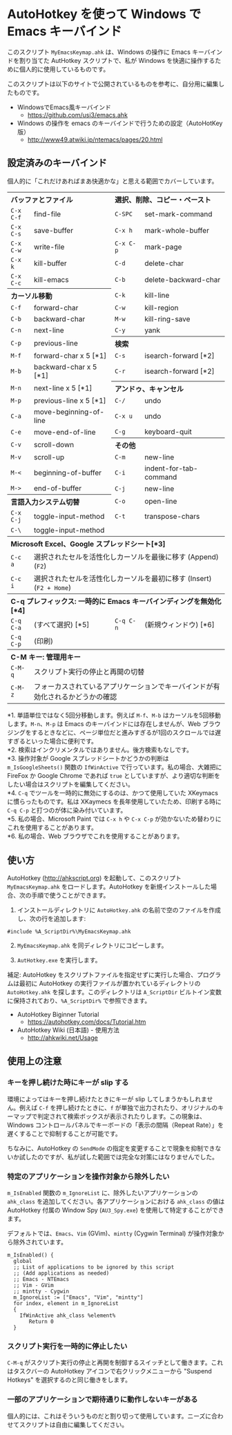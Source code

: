 # AutoHotkey を使って Windows で Emacs キーバインド

このスクリプト `MyEmacsKeymap.ahk` は、Windows の操作に Emacs キーバインドを割り当てた AutHotkey スクリプトで、私が Windows を快適に操作するために個人的に使用しているものです。

このスクリプトは以下のサイトで公開されているものを参考に、自分用に編集したものです。

* WindowsでEmacs風キーバインド
  * https://github.com/usi3/emacs.ahk
* Windows の操作を emacs のキーバインドで行うための設定（AutoHotKey版）
  * http://www49.atwiki.jp/ntemacs/pages/20.html

## 設定済みのキーバインド

個人的に「これだけあればまあ快適かな」と思える範囲でカバーしています。

<table>
<tr>
<th colspan="2" align="left">バッファとファイル</th><th colspan="2" align="left">選択、削除、コピー・ペースト</th>
</tr>
<tr>
<td><code>C-x C-f</code></td><td>find-file</td><td><code>C-SPC</code></td><td>set-mark-command</td>
</tr>
<tr>
<td><code>C-x C-s</code></td><td>save-buffer</td><td><code>C-x h</code></td><td>mark-whole-buffer</td>
</tr>
<tr>
<td><code>C-x C-w</code></td><td>write-file</td><td><code>C-x C-p</code></td><td>mark-page</td>
</tr>
<tr>
<td><code>C-x k</code></td><td>kill-buffer</td><td><code>C-d</code></td><td>delete-char</td>
</tr>
<tr>
<td><code>C-x C-c</code></td><td>kill-emacs</td><td><code>C-b</code></td><td>delete-backward-char</td>
</tr>
<tr>
<th colspan="2" align="left">カーソル移動</th><td><code>C-k</code></td><td>kill-line</td>
</tr>
<tr>
<td><code>C-f</code></td><td>forward-char</td><td><code>C-w</code></td><td>kill-region</td>
</tr>
<tr>
<td><code>C-b</code></td><td>backward-char</td><td><code>M-w</code></td><td>kill-ring-save</td>
</tr>
<tr>
<td><code>C-n</code></td><td>next-line</td><td><code>C-y</code></td><td>yank</td>
</tr>
<tr>
<td><code>C-p</code></td><td>previous-line</td><th colspan="2" align="left">検索</th>
</tr>
<tr>
<td><code>M-f</code></td><td>forward-char x 5 [*1]</td><td><code>C-s</code></td><td>isearch-forward [*2]</td>
</tr>
<tr>
<td><code>M-b</code></td><td>backward-char x 5 [*1]</td><td><code>C-r</code></td><td>isearch-forward [*2]</td>
</tr>
<tr>
<td><code>M-n</code></td><td>next-line x 5 [*1]</td><th colspan="2" align="left">アンドゥ、キャンセル</th>
</tr>
<tr>
<td><code>M-p</code></td><td>previous-line x 5 [*1]</td><td><code>C-/</code></td><td>undo</td>
</tr>
<tr>
<td><code>C-a</code></td><td>move-beginning-of-line</td><td><code>C-x u</code></td><td>undo</td>
</tr>
<tr>
<td><code>C-e</code></td><td>move-end-of-line</td><td><code>C-g</code></td><td>keyboard-quit</td>
</tr>
<tr>
<td><code>C-v</code></td><td>scroll-down</td><th colspan="2" align="left">その他</th>
</tr>
<tr>
<td><code>M-v</code></td><td>scroll-up</td><td><code>C-m</code></td><td>new-line</td>
</tr>
<tr>
<td><code>M-<</code></td><td>beginning-of-buffer</td><td><code>C-i</code></td><td>indent-for-tab-command</td>
</tr>
<tr>
<td><code>M-></code></td><td>end-of-buffer</td><td><code>C-j</code></td><td>new-line</td>
</tr>
<tr>
<th colspan="2" align="left">言語入力システム切替</th><td><code>C-o</code></td><td>open-line</td>
</tr>
<tr>
<td><code>C-x C-j</code></td><td>toggle-input-method</td><td><code>C-t</code></td><td>transpose-chars</td>
</tr>
<tr>
<td><code>C-\</code></td><td>toggle-input-method</td><td></td><td></td>
</tr>
<tr>
<th colspan="4" align="left">Microsoft Excel、Google スプレッドシート[*3]</th>
</tr>
<tr>
<td><code>C-c a</code></td><td colspan="3">選択されたセルを活性化しカーソルを最後に移す (Append) (<code>F2</code>)</td>
</tr>
<tr>
<td><code>C-c i</code></td><td colspan="3">選択されたセルを活性化しカーソルを最初に移す (Insert) (<code>F2 + Home</code>)</td>
</tr>
<tr>
<th colspan="4" align="left">C-q プレフィックス: 一時的に Emacs キーバインディングを無効化[*4]</th>
</tr>
<tr>
<td><code>C-q C-a</code></td><td>(すべて選択) [*5]</td><td><code>C-q C-n</code></td><td>(新規ウィンドウ) [*6]</td>
</tr>
<tr>
<td><code>C-q C-p</code></td><td>(印刷)</td><td></td><td></td>
</tr>
<tr>
<th colspan="4" align="left">C-M キー: 管理用キー</th>
</tr>
<tr>
<td><code>C-M-q</code></td><td colspan="3">スクリプト実行の停止と再開の切替</td>
</tr>
<tr>
<td><code>C-M-z</code></td><td colspan="3">フォーカスされているアプリケーションでキーバインドが有効化されるかどうかの確認</td>
</tr>
</table>

\*1. 単語単位ではなく5回分移動します。例えば `M-f`、`M-b` はカーソルを5回移動します。`M-n`、`M-p` は Emacs のキーバインドには存在しませんが、Web ブラウジングをするときなどに、ページ単位だと進みすぎるが1回のスクロールでは遅すぎるといった場合に便利です。<br/>
\*2. 検索はインクリメンタルではありません。後方検索もなしです。<br/>
\*3. 操作対象が Google スプレッドシートかどうかの判断は `m_IsGoogleSheets()` 関数の `IfWinActive` で行っています。私の場合、大雑把に FireFox か Google Chrome であれば `true` としていますが、より適切な判断をしたい場合はスクリプトを編集してください。<br/>
\*4. `C-q` でツールを一時的に無効にするのは、かつて使用していた XKeymacs に慣らったものです。私は XKaymecs を長年使用していたため、印刷する時に `C-q C-p` と打つのが体に染み付いています。<br/>
\*5. 私の場合、Microsoft Paint では `C-x h` や `C-x C-p` が効かないため替わりにこれを使用することがあります。<br/>
\*6. 私の場合、Web ブラウザでこれを使用することがあります。

## 使い方

AutoHotkey (http://ahkscript.org) を起動して、このスクリプト `MyEmacsKeymap.ahk` をロードします。AutoHotkey を新規インストールした場合、次の手順で使うことができます。

1) インストールディレクトリに `AutoHotkey.ahk` の名前で空のファイルを作成し、次の行を追加します:
```ahk
#include %A_ScriptDir%\MyEmacsKeymap.ahk
```
2) `MyEmacsKeymap.ahk` を同ディレクトリにコピーします。

3) `AutHotkey.exe` を実行します。

補足: AutoHotkey をスクリプトファイルを指定せずに実行した場合、プログラムは最初に AutoHotkey の実行ファイルが置かれているディレクトリの `AutoHotkey.ahk` を探します。このディレクトリは `A_ScriptDir` ビルトイン変数に保持されており、`%A_ScriptDir%` で参照できます。

* AutoHotkey Biginner Tutorial
  * https://autohotkey.com/docs/Tutorial.htm
* AutoHotkey Wiki (日本語) - 使用方法
  * http://ahkwiki.net/Usage

## 使用上の注意

### キーを押し続けた時にキーが slip する

環境によってはキーを押し続けたときにキーが slip してしまうかもしれません。例えば `C-f` を押し続けたときに、`f` が単独で出力されたり、オリジナルのキーマップで判定されて検索ボックスが表示されたりします。この現象は、Windows コントロールパネルでキーボードの「表示の間隔（Repeat Rate）」を遅くすることで抑制することが可能です。

ちなみに、AutoHotkey の `SendMode` の指定を変更することで現象を抑制できないか試したのですが、私が試した範囲では完全な対策にはなりませんでした。

### 特定のアプリケーションを操作対象から除外したい

`m_IsEnabled` 関数の `m_IgnoreList` に、除外したいアプリケーションの `ahk_class` を追加してください。各アプリケーションにおける `ahk_class` の値は AutoHotkey 付属の Window Spy (`AU3_Spy.exe`) を使用して特定することができます。

デフォルトでは、`Emacs`、`Vim` (GVim)、`mintty` (Cygwin Terminal) が操作対象から除外されています。

```ahk
m_IsEnabled() {
  global
  ;; List of applications to be ignored by this script
  ;; (Add applications as needed)
  ;; Emacs - NTEmacs
  ;; Vim - GVim
  ;; mintty - Cygwin
  m_IgnoreList := ["Emacs", "Vim", "mintty"]
  for index, element in m_IgnoreList
  {
    IfWinActive ahk_class %element%
       Return 0
  }
```
### スクリプト実行を一時的に停止したい

`C-M-q` がスクリプト実行の停止と再開を制御するスイッチとして働きます。これはタスクバーの AutoHotkey アイコンで右クリックメニューから "Suspend Hotkeys" を選択するのと同じ働きをします。

### 一部のアプリケーションで期待通りに動作しないキーがある

個人的には、これはそういうものだと割り切って使用しています。ニーズに合わせてスクリプトは自由に編集してください。
